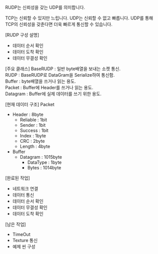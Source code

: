RUDP는 신뢰성을 갖는 UDP를 의미합니다.

TCP는 신뢰할 수 있지만 느립니다.
UDP는 신뢰할 수 없고 빠릅니다.
UDP를 통해 TCP의 신뢰성을 갖춘다면 더욱 빠르게 통신할 수 있습니다.

[RUDP 구성 설명]
 - 데이터 순서 확인
 - 데이터 도착 확인
 - 데이터 무결성 확인

[주요 클래스]
BaseRUDP : 일반 byte배열을 보내는 소켓 통신.  
RUDP : BaseRUDP로 DataGram을 Serialize하여 통신함.  
Buffer : byte배열을 쓰거나 읽는 용도.  
Packet : Buffer에 Header를 쓰거나 읽는 용도.  
Datagram : Buffer에 실제 데이터를 쓰기 위한 용도.  

[현재 데이터 구조]
Packet
 - Header : 8byte
    - Reliable : 1bit
    - Sender : 1bit
    - Success : 1bit
    - Index : 1byte
    - CRC : 2byte
    - Length : 4byte
 - Buffer
    - Datagram : 1015byte
        - DataType : 1byte
        - Bytes : 1014byte


[완료된 작업]
 - 네트워크 연결
 - 데이터 통신
 - 데이터 순서 확인
 - 데이터 무결성 확인
 - 데이터 도착 확인

[남은 작업]
 - TimeOut
 - Texture 통신
 - 예제 씬 구성
